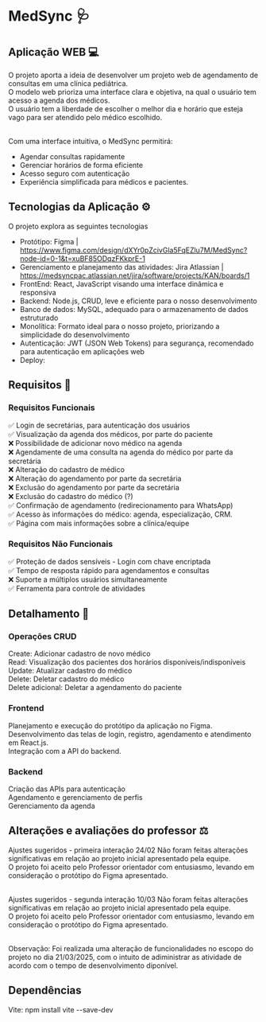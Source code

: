 <h1>MedSync 🩺</h1>

<h2>Aplicação WEB 💻</h2>
O projeto aporta a ideia de desenvolver um projeto web de agendamento de consultas em uma clínica pediátrica.<br>
O modelo web prioriza uma interface clara e objetiva, na qual o usuário tem acesso a agenda dos médicos.<br>
O usuário tem a liberdade de escolher o melhor dia e horário que esteja vago para ser atendido pelo médico escolhido.<br>
<br>

Com uma interface intuitiva, o MedSync permitirá: <br>

- Agendar consultas rapidamente
- Gerenciar horários de forma eficiente
- Acesso seguro com autenticação
- Experiência simplificada para médicos e pacientes.

<h2>Tecnologias da Aplicação ⚙</h2>

O projeto explora as seguintes tecnologias
- Protótipo: Figma | https://www.figma.com/design/dXYr0pZcivGla5FqEZlu7M/MedSync?node-id=0-1&t=xuBF85ODqzFKkprE-1
- Gerenciamento e planejamento das atividades: Jira Atlassian | https://medsyncpac.atlassian.net/jira/software/projects/KAN/boards/1
- FrontEnd: React, JavaScript visando uma interface dinâmica e responsiva
- Backend: Node.js, CRUD, leve e eficiente para o nosso desenvolvimento
- Banco de dados: MySQL, adequado para o armazenamento de dados estruturado
- Monolítica: Formato ideal para o nosso projeto, priorizando a simplicidade do desenvolvimento
- Autenticação: JWT (JSON Web Tokens) para segurança, recomendado para autenticação em aplicações web
- Deploy:

<h2>Requisitos 📃</h2>

<h3>Requisitos Funcionais</h3>

✅ Login de secretárias, para autenticação dos usuários <br>
✅ Visualização da agenda dos médicos, por parte do paciente <br>
❌ Possibilidade de adicionar novo médico na agenda <br>
❌ Agendamente de uma consulta na agenda do médico por parte da secretária <br>
❌ Alteração do cadastro de médico <br>
❌ Alteração do agendamento por parte da secretária <br>
❌ Exclusão do agendamento por parte da secretária <br>
❌ Exclusão do cadastro do médico (?) <br>
✅ Confirmação de agendamento (redirecionamento para WhatsApp) <br>
✅ Acesso às informações do médico: agenda, especialização, CRM. <br>
✅ Página com mais informações sobre a clínica/equipe 


<h3>Requisitos Não Funcionais</h3>

✅ Proteção de dados sensíveis - Login com chave encriptada <br>
✅ Tempo de resposta rápido para agendamentos e consultas <br>
❌ Suporte a múltiplos usuários simultaneamente <br>
✅ Ferramenta para controle de atividades <br>

<h2>Detalhamento 📌</h2>
<h3>Operações CRUD</h3>
Create: Adicionar cadastro de novo médico <br>
Read: Visualização dos pacientes dos horários disponíveis/indisponíveis <br>
Update: Atualizar cadastro do médico <br>
Delete: Deletar cadastro do médico <br>
Delete adicional: Deletar a agendamento do paciente <br>

<h3>Frontend</h3>
Planejamento e execução do protótipo da aplicação no Figma.<br>
Desenvolvimento das telas de login, registro, agendamento e atendimento em React.js. <br>
Integração com a API do backend.<br>

<h3>Backend</h3>
Criação das APIs para autenticação<br>
Agendamento e gerenciamento de perfis<br>
Gerenciamento da agenda<br>

<h2>Alterações e avaliações do professor ⚖</h2>

Ajustes sugeridos - primeira interação 24/02 Não foram feitas alterações significativas em relação ao projeto inicial apresentado pela equipe. <br>
O projeto foi aceito pelo Professor orientador com entusiasmo, levando em consideração o protótipo do Figma apresentado.<br>
<br>

Ajustes sugeridos - segunda interação 10/03 Não foram feitas alterações significativas em relação ao projeto inicial apresentado pela equipe. <br>
O projeto foi aceito pelo Professor orientador com entusiasmo, levando em consideração o protótipo do Figma apresentado.<br>
<br>

Observação: Foi realizada uma alteração de funcionalidades no escopo do projeto no dia 21/03/2025, com o intuito de adiministrar as atividade de acordo com o tempo de desenvolvimento diponível.

<h2>Dependências</h2>

Vite: npm install vite --save-dev <br>

